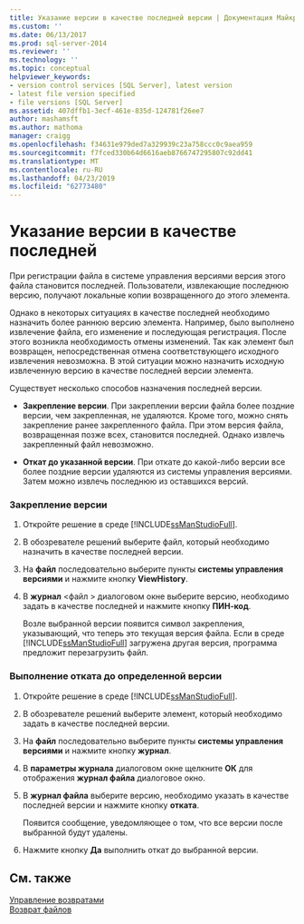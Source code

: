 ```yaml
---
title: Указание версии в качестве последней версии | Документация Майкрософт
ms.custom: ''
ms.date: 06/13/2017
ms.prod: sql-server-2014
ms.reviewer: ''
ms.technology: ''
ms.topic: conceptual
helpviewer_keywords:
- version control services [SQL Server], latest version
- latest file version specified
- file versions [SQL Server]
ms.assetid: 407dffb1-3ecf-461e-835d-124781f26ee7
author: mashamsft
ms.author: mathoma
manager: craigg
ms.openlocfilehash: f34631e979ded7a329939c23a758ccc0c9aea959
ms.sourcegitcommit: f7fced330b64d6616aeb8766747295807c92dd41
ms.translationtype: MT
ms.contentlocale: ru-RU
ms.lasthandoff: 04/23/2019
ms.locfileid: "62773480"
---
```

# <a name="specify-a-version-as-the-latest-version"></a>Указание версии в качестве последней
  При регистрации файла в системе управления версиями версия этого файла становится последней. Пользователи, извлекающие последнюю версию, получают локальные копии возвращенного до этого элемента.  
  
 Однако в некоторых ситуациях в качестве последней необходимо назначить более раннюю версию элемента. Например, было выполнено извлечение файла, его изменение и последующая регистрация. После этого возникла необходимость отмены изменений. Так как элемент был возвращен, непосредственная отмена соответствующего исходного извлечения невозможна. В этой ситуации можно назначить исходную извлеченную версию в качестве последней версии элемента.  
  
 Существует несколько способов назначения последней версии.  
  
-   **Закрепление версии**. При закреплении версии файла более поздние версии, чем закрепленная, не удаляются. Кроме того, можно снять закрепление ранее закрепленного файла. При этом версия файла, возвращенная позже всех, становится последней. Однако извлечь закрепленный файл невозможно.  
  
-   **Откат до указанной версии**. При откате до какой-либо версии все более поздние версии удаляются из системы управления версиями. Затем можно извлечь последнюю из оставшихся версий.  
  
### <a name="to-pin-a-version"></a>Закрепление версии  
  
1.  Откройте решение в среде [!INCLUDE[ssManStudioFull](../includes/ssmanstudiofull-md.md)].  
  
2.  В обозревателе решений выберите файл, который необходимо назначить в качестве последней версии.  
  
3.  На **файл** последовательно выберите пункты **системы управления версиями** и нажмите кнопку **ViewHistory**.  
  
4.  В **журнал** \<файл > диалоговом окне выберите версию, необходимо задать в качестве последней и нажмите кнопку **ПИН-код**.  
  
     Возле выбранной версии появится символ закрепления, указывающий, что теперь это текущая версия файла. Если в среде [!INCLUDE[ssManStudioFull](../includes/ssmanstudiofull-md.md)] загружена другая версия, программа предложит перезагрузить файл.  
  
### <a name="to-roll-back-to-a-version"></a>Выполнение отката до определенной версии  
  
1.  Откройте решение в среде [!INCLUDE[ssManStudioFull](../includes/ssmanstudiofull-md.md)].  
  
2.  В обозревателе решений выберите элемент, который необходимо задать в качестве последней версии.  
  
3.  На **файл** последовательно выберите пункты **системы управления версиями** и нажмите кнопку **журнал**.  
  
4.  В **параметры журнала** диалоговом окне щелкните **ОК** для отображения **журнал файла** диалоговое окно.  
  
5.  В **журнал файла** выберите версию, необходимо указать в качестве последней версии и нажмите кнопку **отката**.  
  
     Появится сообщение, уведомляющее о том, что все версии после выбранной будут удалены.  
  
6.  Нажмите кнопку **Да** выполнить откат до выбранной версии.  
  
## <a name="see-also"></a>См. также  
 [Управление возвратами](../../2014/database-engine/manage-checkins.md)   
 [Возврат файлов](../../2014/database-engine/check-in-files.md)  
  
  
